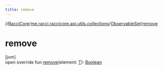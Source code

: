 ```yaml
---
title: remove
---
```

//[RacciCore](../../../index.html)/[me.racci.raccicore.api.utils.collections](../index.html)/[ObservableSet](index.html)/[remove](remove.html)



# remove



[jvm]\
open override fun [remove](remove.html)(element: [T](index.html)): [Boolean](https://kotlinlang.org/api/latest/jvm/stdlib/kotlin/-boolean/index.html)




